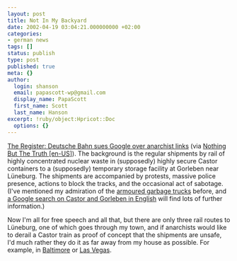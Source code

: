 ```yaml
---
layout: post
title: Not In My Backyard
date: 2002-04-19 03:04:21.000000000 +02:00
categories:
- german news
tags: []
status: publish
type: post
published: true
meta: {}
author:
  login: shanson
  email: papascott-wp@gmail.com
  display_name: PapaScott
  first_name: Scott
  last_name: Hanson
excerpt: !ruby/object:Hpricot::Doc
  options: {}
---
```

<p><a href="http://www.theregister.co.uk/content/6/24924.html">The Register: Deutsche Bahn sues Google over anarchist links</a> (via <a href="http://en.nothingbutthetruth.de/archives/000776.shtml#000776">Nothing But The Truth [en-US]</a>). The background is the regular shipments by rail of highly concentrated nuclear waste in (supposedly) highly secure Castor containers to a (supposedly) temporary storage facility at Gorleben near Lüneburg. The shipments are accompanied by protests, massive police presence, actions to block the tracks, and the occasional act of sabotage. (I've mentioned my admiration of the <a href="/2001/03/28/">armoured garbage trucks</a> before, and <a href="http://www.google.com/search?as_q=castor+gorleben&hl=en&btnG=Google+Search&as_epq=&as_oq=&as_eq=&lr=lang_en&as_ft=i&as_filetype=&as_qdr=all&as_occt=any&as_dt=i&as_sitesearch=&safe=images">a Google search on Castor and Gorleben in English</a> will find lots of further information.)</p>
<p>Now I'm all for free speech and all that, but there are only three rail routes to Lüneburg, one of which goes through my town, and if anarchists would like to derail a Castor train as proof of concept that the shipments are unsafe, I'd much rather they do it as far away from my house as possible. For example, in <a href="http://www.citypaper.com/2002-02-20/mobs.html">Baltimore</a> or <a href="http://www.lasvegassun.com/sunbin/stories/text/2002/feb/12/513027050.html">Las Vegas</a>.</p>
